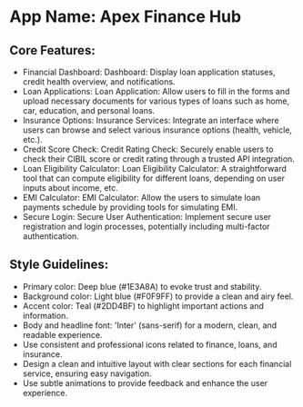 # **App Name**: Apex Finance Hub

## Core Features:

- Financial Dashboard: Dashboard: Display loan application statuses, credit health overview, and notifications.
- Loan Applications: Loan Application: Allow users to fill in the forms and upload necessary documents for various types of loans such as home, car, education, and personal loans.
- Insurance Options: Insurance Services: Integrate an interface where users can browse and select various insurance options (health, vehicle, etc.).
- Credit Score Check: Credit Rating Check: Securely enable users to check their CIBIL score or credit rating through a trusted API integration.
- Loan Eligibility Calculator: Loan Eligibility Calculator: A straightforward tool that can compute eligibility for different loans, depending on user inputs about income, etc.
- EMI Calculator: EMI Calculator: Allow the users to simulate loan payments schedule by providing tools for simulating EMI.
- Secure Login: Secure User Authentication: Implement secure user registration and login processes, potentially including multi-factor authentication.

## Style Guidelines:

- Primary color: Deep blue (#1E3A8A) to evoke trust and stability.
- Background color: Light blue (#F0F9FF) to provide a clean and airy feel.
- Accent color: Teal (#2DD4BF) to highlight important actions and information.
- Body and headline font: 'Inter' (sans-serif) for a modern, clean, and readable experience.
- Use consistent and professional icons related to finance, loans, and insurance.
- Design a clean and intuitive layout with clear sections for each financial service, ensuring easy navigation.
- Use subtle animations to provide feedback and enhance the user experience.